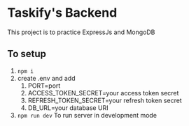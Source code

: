 # Taskify's Backend

This project is to practice ExpressJs and MongoDB

## To setup

1. `npm i`
2. create .env and add
    1. PORT=port
    2. ACCESS_TOKEN_SECRET=your access token secret
    3. REFRESH_TOKEN_SECRET=your refresh token secret
    4. DB_URL=your database URI
3. `npm run dev` To run server in development mode

